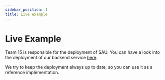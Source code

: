 ```yaml
---
sidebar_position: 1
title: Live example
---
```


# Live Example

Team 15 is responsible for the deployment of SAU. You can have a look into the deployment of our backend service [here](https://github.com/Agile-Software-Engineering-25/team-15-backend-notification-service-neu).

We try to keep the deployment always up to date, so you can use it as a reference implementation.
